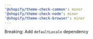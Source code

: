 ```yaml
---
'@shopify/theme-check-common': minor
'@shopify/theme-check-node': minor
'@shopify/theme-check-browser': minor
---
```


Breaking: Add `defaultLocale` dependency
